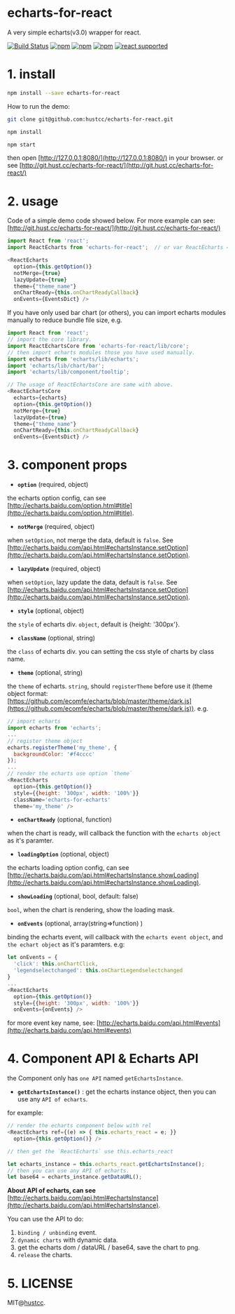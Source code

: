 # echarts-for-react

A very simple echarts(v3.0) wrapper for react.

[![Build Status](https://travis-ci.org/hustcc/echarts-for-react.svg?branch=master)](https://travis-ci.org/hustcc/echarts-for-react) [![npm](https://img.shields.io/npm/v/echarts-for-react.svg)](https://www.npmjs.com/package/echarts-for-react) [![npm](https://img.shields.io/npm/dt/echarts-for-react.svg)](https://www.npmjs.com/package/echarts-for-react) [![npm](https://img.shields.io/npm/l/echarts-for-react.svg)](https://www.npmjs.com/package/echarts-for-react) [![react supported](https://img.shields.io/badge/React-%3E%3D0.13.2%20%7C%7C%20%5E0.14.0%20%7C%7C%20%5E15.0.0-blue.svg)](https://github.com/hustcc/echarts-for-react)

# 1. install

```sh
npm install --save echarts-for-react
```

How to run the demo:

```sh
git clone git@github.com:hustcc/echarts-for-react.git

npm install

npm start
```

then open [http://127.0.0.1:8080/](http://127.0.0.1:8080/) in your browser. or see [http://git.hust.cc/echarts-for-react/](http://git.hust.cc/echarts-for-react/)


# 2. usage

Code of a simple demo code showed below. For more example can see: [http://git.hust.cc/echarts-for-react/](http://git.hust.cc/echarts-for-react/)

```js
import React from 'react';
import ReactEcharts from 'echarts-for-react';  // or var ReactEcharts = require('echarts-for-react');

<ReactEcharts
  option={this.getOption()}
  notMerge={true}
  lazyUpdate={true}
  theme={"theme_name"}
  onChartReady={this.onChartReadyCallback}
  onEvents={EventsDict} />
```

If you have only used bar chart (or others), you can import echarts modules manually to reduce bundle file size, e.g.


```js
import React from 'react';
// import the core library.
import ReactEchartsCore from 'echarts-for-react/lib/core';
// then import echarts modules those you have used manually.
import echarts from 'echarts/lib/echarts';
import 'echarts/lib/chart/bar';
import 'echarts/lib/component/tooltip';

// The usage of ReactEchartsCore are same with above.
<ReactEchartsCore
  echarts={echarts}
  option={this.getOption()}
  notMerge={true}
  lazyUpdate={true}
  theme={"theme_name"}
  onChartReady={this.onChartReadyCallback}
  onEvents={EventsDict} />
```


# 3. component props

 - **`option`** (required, object)

the echarts option config, can see [http://echarts.baidu.com/option.html#title](http://echarts.baidu.com/option.html#title).

 - **`notMerge`** (required, object)

when `setOption`, not merge the data, default is `false`. See [http://echarts.baidu.com/api.html#echartsInstance.setOption](http://echarts.baidu.com/api.html#echartsInstance.setOption).

 - **`lazyUpdate`** (required, object)

when `setOption`, lazy update the data, default is `false`. See [http://echarts.baidu.com/api.html#echartsInstance.setOption](http://echarts.baidu.com/api.html#echartsInstance.setOption).

 - **`style`** (optional, object)

the `style` of echarts div. `object`, default is {height: '300px'}.

 - **`className`** (optional, string)

the `class` of echarts div. you can setting the css style of charts by class name.

 - **`theme`** (optional, string)

the `theme` of echarts. `string`, should `registerTheme` before use it (theme object format: [https://github.com/ecomfe/echarts/blob/master/theme/dark.js](https://github.com/ecomfe/echarts/blob/master/theme/dark.js)). e.g.


```js
// import echarts
import echarts from 'echarts';
...
// register theme object
echarts.registerTheme('my_theme', {
  backgroundColor: '#f4cccc'
});
...
// render the echarts use option `theme`
<ReactEcharts
  option={this.getOption()}
  style={{height: '300px', width: '100%'}}
  className='echarts-for-echarts'
  theme='my_theme' />
```

 - **`onChartReady`** (optional, function)

when the chart is ready, will callback the function with the `echarts object` as it's paramter.

 - **`loadingOption`** (optional, object)

the echarts loading option config, can see [http://echarts.baidu.com/api.html#echartsInstance.showLoading](http://echarts.baidu.com/api.html#echartsInstance.showLoading).

 - **`showLoading`** (optional, bool, default: false)

`bool`, when the chart is rendering, show the loading mask.

 - **`onEvents`** (optional, array(string=>function) )

binding the echarts event, will callback with the `echarts event object`, and `the echart object` as it's paramters. e.g:

```js
let onEvents = {
  'click': this.onChartClick,
  'legendselectchanged': this.onChartLegendselectchanged
}
...
<ReactEcharts
  option={this.getOption()}
  style={{height: '300px', width: '100%'}}
  onEvents={onEvents} />
```
for more event key name, see: [http://echarts.baidu.com/api.html#events](http://echarts.baidu.com/api.html#events)


# 4. Component API & Echarts API

the Component only has `one API` named `getEchartsInstance`.

 - **`getEchartsInstance()`** : get the echarts instance object, then you can use any `API of echarts`.

for example:

```js
// render the echarts component below with rel
<ReactEcharts ref={(e) => { this.echarts_react = e; }}
  option={this.getOption()} />

// then get the `ReactEcharts` use this.echarts_react

let echarts_instance = this.echarts_react.getEchartsInstance();
// then you can use any API of echarts.
let base64 = echarts_instance.getDataURL();
```

**About API of echarts, can see** [http://echarts.baidu.com/api.html#echartsInstance](http://echarts.baidu.com/api.html#echartsInstance).

You can use the API to do:

1. `binding / unbinding` event.
2. `dynamic charts` with dynamic data.
3. get the echarts dom / dataURL / base64, save the chart to png.
4. `release` the charts.


# 5. LICENSE

MIT@[hustcc](https://github.com/hustcc).


